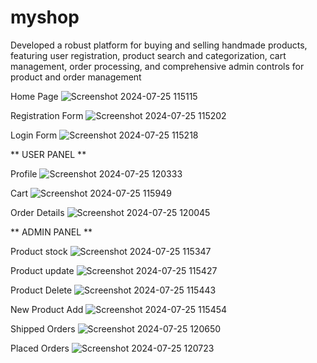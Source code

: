 # myshop

Developed a robust platform for buying and selling handmade products, featuring user registration, product search and categorization, cart management, order processing, and comprehensive admin controls for product and order management

Home Page
![Screenshot 2024-07-25 115115](https://github.com/user-attachments/assets/e015a4ff-212c-46e9-ae94-1778f689e847)

Registration Form
![Screenshot 2024-07-25 115202](https://github.com/user-attachments/assets/08423d56-a7a0-44fd-b650-94f9b29c308e)

Login Form
![Screenshot 2024-07-25 115218](https://github.com/user-attachments/assets/349d831e-ed8a-40f4-a0f8-a093e348813d)

** USER PANEL **

Profile
![Screenshot 2024-07-25 120333](https://github.com/user-attachments/assets/ef54a528-7d7d-4243-87ea-5ae88c893996)

Cart
![Screenshot 2024-07-25 115949](https://github.com/user-attachments/assets/b59e04f6-b686-4efa-bcce-5d7eda417b55)

Order Details
![Screenshot 2024-07-25 120045](https://github.com/user-attachments/assets/a54b8e1a-4616-45d8-ac0c-52880c546d88)

** ADMIN PANEL **

Product stock
![Screenshot 2024-07-25 115347](https://github.com/user-attachments/assets/ab30cd59-2846-4adc-b2eb-31b2ec256cab)



Product update
![Screenshot 2024-07-25 115427](https://github.com/user-attachments/assets/792af282-97c2-4194-8dba-9b8b3747a8d2)


Product Delete
![Screenshot 2024-07-25 115443](https://github.com/user-attachments/assets/f0d29b24-e71b-4d1c-aa2f-d5f07e6372c1)


New Product Add
![Screenshot 2024-07-25 115454](https://github.com/user-attachments/assets/7d7de45c-926b-4672-a547-747e9ef41f03)

Shipped Orders
![Screenshot 2024-07-25 120650](https://github.com/user-attachments/assets/ff0a77bd-3c75-4976-aab4-b07cf4854a74)

Placed Orders
![Screenshot 2024-07-25 120723](https://github.com/user-attachments/assets/9854f1f1-7d57-4130-8d2a-5fe7d4fc05bc)





